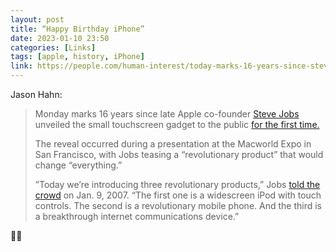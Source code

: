 ```yaml
---
layout: post
title: “Happy Birthday iPhone”
date: 2023-01-10 23:50
categories: [Links]
tags: [apple, history, iPhone]
link: https://people.com/human-interest/today-marks-16-years-since-steve-jobs-unveiled-first-iphone/
---
```


Jason Hahn:

>Monday marks 16 years since late Apple co-founder  [Steve Jobs](https://people.com/human-interest/apple-remembers-steve-jobs-with-short-film-on-10th-anniversary-of-his-death/)  unveiled the small touchscreen gadget to the public  [for the first time.](https://www.businessinsider.in/tech/news/steve-jobs-unveiled-the-first-iphone-16-years-ago-ampmdash-look-how-primitive-it-seems-today/amp_slidelist/96864391.cms) 
>
>The reveal occurred during a presentation at the Macworld Expo in San Francisco, with Jobs teasing a “revolutionary product” that would change “everything.”
>
>”Today we’re introducing three revolutionary products,” Jobs  [told the crowd](https://www.youtube.com/watch?v=MnrJzXM7a6o)  on Jan. 9, 2007. “The first one is a widescreen iPod with touch controls. The second is a revolutionary mobile phone. And the third is a breakthrough internet communications device.”

🍻📱
